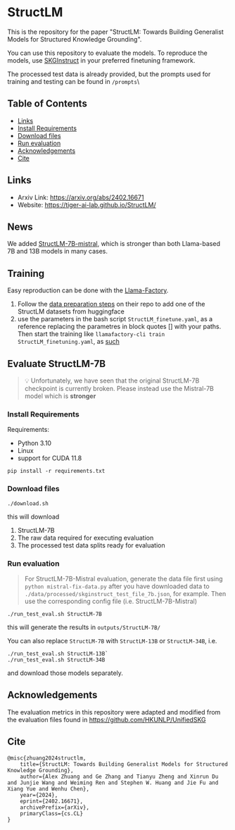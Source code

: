 # StructLM

This is the repository for the paper "StructLM: Towards Building Generalist Models for Structured Knowledge Grounding". 

You can use this repository to evaluate the models. To reproduce the models, use [SKGInstruct](https://huggingface.co/datasets/TIGER-Lab/SKGInstruct) in your preferred finetuning framework.

The processed test data is already provided, but the prompts used for training and testing can be found in `/prompts`\

## Table of Contents
  * [Links](#links)
  * [Install Requirements](#install-requirements)
  * [Download files](#download-files)
  * [Run evaluation](#run-evaluation)
  * [Acknowledgements](#acknowledgements)
  * [Cite](#cite)

## Links
- Arxiv Link: https://arxiv.org/abs/2402.16671
- Website: https://tiger-ai-lab.github.io/StructLM/

## News
We added [StructLM-7B-mistral](https://huggingface.co/TIGER-Lab/StructLM-7B-Mistral), which is stronger than both Llama-based 7B and 13B models in many cases.

## Training

Easy reproduction can be done with the [Llama-Factory](https://github.com/hiyouga/LLaMA-Factory).

1. Follow the [data preparation steps](https://github.com/hiyouga/LLaMA-Factory/blob/main/data/README.md) on their repo to add one of the StructLM datasets from huggingface
2. use the parameters in the bash script `StructLM_finetune.yaml`, as a reference replacing the parametres in block quotes [] with your paths. Then start the training like
   `llamafactory-cli train StructLM_finetuning.yaml`, as [such](https://github.com/hiyouga/LLaMA-Factory/tree/b2fc7aeb03fbb40e9beb27e9958c958ee48e23cf?tab=readme-ov-file#quickstart)

## Evaluate StructLM-7B

> 💡 Unfortunately, we have seen that the original StructLM-7B checkpoint is currently broken. Please instead use the Mistral-7B model which is **stronger**

### Install Requirements

Requirements:
- Python 3.10
- Linux
- support for CUDA 11.8

`pip install -r requirements.txt`

### Download files

`./download.sh`

this will download
1. StructLM-7B
2. The raw data required for executing evaluation
3. The processed test data splits ready for evaluation

### Run evaluation

> For StructLM-7B-Mistral evaluation, generate the data file first using `python mistral-fix-data.py` after you have downloaded data to `./data/processed/skginstruct_test_file_7b.json`, for example. Then use the corresponding config file (i.e. StructLM-7B-Mistral)

`./run_test_eval.sh StructLM-7B`

this will generate the results in 
`outputs/StructLM-7B/`

You can also replace `StructLM-7B` with `StructLM-13B` or `StructLM-34B`, i.e.

```
./run_test_eval.sh StructLM-13B`
./run_test_eval.sh StructLM-34B
```

and download those models separately.

## Acknowledgements

The evaluation metrics in this repository were adapted and modified from the evaluation files found in https://github.com/HKUNLP/UnifiedSKG

## Cite
```
@misc{zhuang2024structlm,
    title={StructLM: Towards Building Generalist Models for Structured Knowledge Grounding},
    author={Alex Zhuang and Ge Zhang and Tianyu Zheng and Xinrun Du and Junjie Wang and Weiming Ren and Stephen W. Huang and Jie Fu and Xiang Yue and Wenhu Chen},
    year={2024},
    eprint={2402.16671},
    archivePrefix={arXiv},
    primaryClass={cs.CL}
}
```
